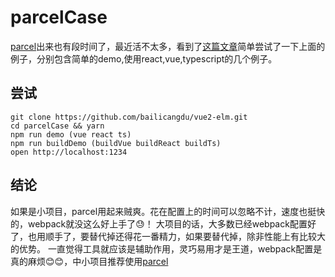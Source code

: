 # parcelCase
	
[parcel](http://www.css88.com/doc/parcel/getting_started.html)出来也有段时间了，最近活不太多，看到了[这篇文章](http://www.css88.com/archives/9187)简单尝试了一下上面的例子，分别包含简单的demo,使用react,vue,typescript的几个例子。

## 尝试
	
	git clone https://github.com/bailicangdu/vue2-elm.git  
	cd parcelCase && yarn 
	npm run demo (vue react ts) 
	npm run buildDemo (buildVue buildReact buildTs)
	open http://localhost:1234 

## 结论

如果是小项目，parcel用起来贼爽。花在配置上的时间可以忽略不计，速度也挺快的，webpack就没这么好上手了😓！
大项目的话，大多数已经webpack配置好了，也用顺手了，要替代掉还得花一番精力，如果要替代掉，除非性能上有比较大的优势。
一直觉得工具就应该是辅助作用，灵巧易用才是王道，webpack配置是真的麻烦😊😊，中小项目推荐使用[parcel](http://www.css88.com/doc/parcel/getting_started.html)
